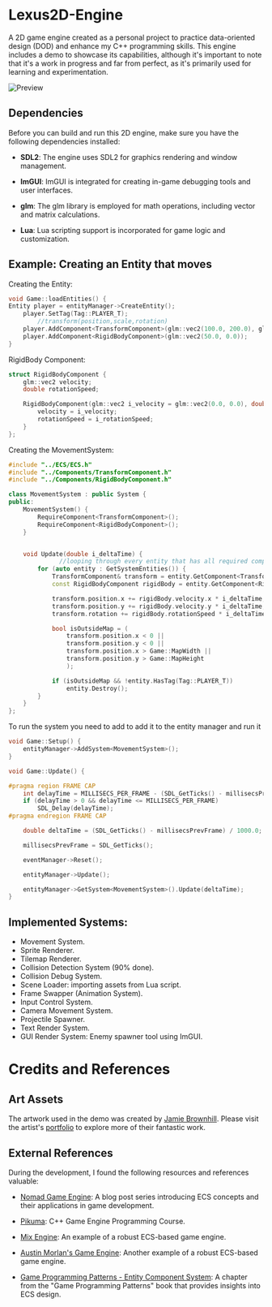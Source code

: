 # Lexus2D-Engine

A 2D game engine created as a personal project to practice data-oriented design (DOD) and enhance my C++ programming skills. This engine includes a demo to showcase its capabilities, although it's important to note that it's a work in progress and far from perfect, as it's primarily used for learning and experimentation. 

![Preview](https://s11.gifyu.com/images/SgG7q.gif)

## Dependencies

Before you can build and run this 2D engine, make sure you have the following dependencies installed:

- **SDL2**: The engine uses SDL2 for graphics rendering and window management.

- **ImGUI**: ImGUI is integrated for creating in-game debugging tools and user interfaces.

- **glm**: The glm library is employed for math operations, including vector and matrix calculations.

- **Lua**: Lua scripting support is incorporated for game logic and customization.

## Example: Creating an Entity that moves
Creating the Entity:

```cpp
void Game::loadEntities() {
Entity player = entityManager->CreateEntity();
	player.SetTag(Tag::PLAYER_T);
        //transform(position,scale,rotation)
	player.AddComponent<TransformComponent>(glm::vec2(100.0, 200.0), glm::vec2(2, 2), 0.0);
	player.AddComponent<RigidBodyComponent>(glm::vec2(50.0, 0.0));
}
```
RigidBody Component:

```cpp
struct RigidBodyComponent {
	glm::vec2 velocity;
	double rotationSpeed;

	RigidBodyComponent(glm::vec2 i_velocity = glm::vec2(0.0, 0.0), double i_rotationSpeed = 0.0) {
		velocity = i_velocity;
		rotationSpeed = i_rotationSpeed;
	}
};
```

Creating the MovementSystem:

```cpp
#include "../ECS/ECS.h"
#include "../Components/TransformComponent.h"
#include "../Components/RigidBodyComponent.h"

class MovementSystem : public System {
public:
	MovementSystem() {
		RequireComponent<TransformComponent>();
		RequireComponent<RigidBodyComponent>();
	}


	void Update(double i_deltaTime) {
              //looping through every entity that has all required component
		for (auto entity : GetSystemEntities()) {
			TransformComponent& transform = entity.GetComponent<TransformComponent>();
			const RigidBodyComponent rigidBody = entity.GetComponent<RigidBodyComponent>();

			transform.position.x += rigidBody.velocity.x * i_deltaTime;
			transform.position.y += rigidBody.velocity.y * i_deltaTime;
			transform.rotation += rigidBody.rotationSpeed * i_deltaTime;

			bool isOutsideMap = (
				transform.position.x < 0 ||
				transform.position.y < 0 ||
				transform.position.x > Game::MapWidth ||
				transform.position.y > Game::MapHeight
				);

			if (isOutsideMap && !entity.HasTag(Tag::PLAYER_T))
				entity.Destroy();
		}
	}
};
```

To run the system you need to add to add it to the entity manager and run it

```cpp
void Game::Setup() {
	entityManager->AddSystem<MovementSystem>();
}

void Game::Update() {

#pragma region FRAME CAP
	int delayTime = MILLISECS_PER_FRAME - (SDL_GetTicks() - millisecsPrevFrame);
	if (delayTime > 0 && delayTime <= MILLISECS_PER_FRAME)
		SDL_Delay(delayTime);
#pragma endregion FRAME CAP

	double deltaTime = (SDL_GetTicks() - millisecsPrevFrame) / 1000.0;

	millisecsPrevFrame = SDL_GetTicks();

	eventManager->Reset();

	entityManager->Update();

	entityManager->GetSystem<MovementSystem>().Update(deltaTime);
}
```

## Implemented Systems:

- Movement System.
- Sprite Renderer.
- Tilemap Renderer.
- Collision Detection System (90% done).
- Collision Debug System.
- Scene Loader: importing assets from Lua script.
- Frame Swapper (Animation System).
- Input Control System.
- Camera Movement System.
- Projectile Spawner.
- Text Render System.
- GUI Render System: Enemy spawner tool using ImGUI.

# Credits and References

## Art Assets

The artwork used in the demo was created by [Jamie Brownhill](https://ko-fi.com/jamiebrownhill). Please visit the artist's [portfolio](https://www.jamiebrownhill.com/) to explore more of their fantastic work.

## External References

During the development, I found the following resources and references valuable:

- [Nomad Game Engine](https://savas.ca/nomad): A blog post series introducing ECS concepts and their applications in game development.

- [Pikuma](https://pikuma.com/courses/cpp-2d-game-engine-development): C++ Game Engine Programming Course.

- [Mix Engine](https://github.com/arvidsson/Mix): An example of a robust ECS-based game engine.

- [Austin Morlan's Game Engine](https://austinmorlan.com/posts/entity_component_system/): Another example of a robust ECS-based game engine.

- [Game Programming Patterns - Entity Component System](https://gameprogrammingpatterns.com/component.html): A chapter from the "Game Programming Patterns" book that provides insights into ECS design.


